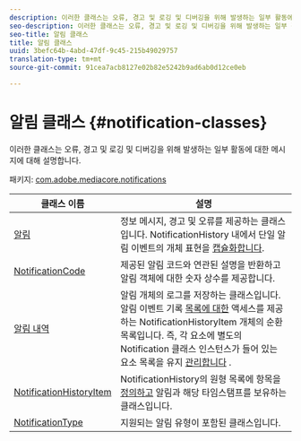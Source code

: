 ```yaml
---
description: 이러한 클래스는 오류, 경고 및 로깅 및 디버깅을 위해 발생하는 일부 활동에 대한 메시지에 대해 설명합니다.
seo-description: 이러한 클래스는 오류, 경고 및 로깅 및 디버깅을 위해 발생하는 일부 활동에 대한 메시지에 대해 설명합니다.
seo-title: 알림 클래스
title: 알림 클래스
uuid: 3befc64b-4abd-47df-9c45-215b49029757
translation-type: tm+mt
source-git-commit: 91cea7acb8127e02b82e5242b9ad6ab0d12ce0eb

---
```



# 알림 클래스 {#notification-classes}

이러한 클래스는 오류, 경고 및 로깅 및 디버깅을 위해 발생하는 일부 활동에 대한 메시지에 대해 설명합니다.

패키지: [com.adobe.mediacore.notifications](https://help.adobe.com/en_US/primetime/api/psdk/asdoc-dhls_1.4/com/adobe/mediacore/notifications/package-detail.html)

| 클래스 이름 | 설명 |
|---|---|
| [알림](https://help.adobe.com/en_US/primetime/api/psdk/asdoc-dhls_1.4/com/adobe/mediacore/notifications/Notification.html) | 정보 메시지, 경고 및 오류를 제공하는 클래스입니다. NotificationHistory 내에서 단일 알림 이벤트의 개체 표현을 [캡슐화합니다](https://help.adobe.com/en_US/primetime/api/psdk/asdoc-dhls_1.4/com/adobe/mediacore/notifications/NotificationHistory.html). |
| [NotificationCode](https://help.adobe.com/en_US/primetime/api/psdk/asdoc-dhls_1.4/com/adobe/mediacore/notifications/NotificationCode.html) | 제공된 알림 코드와 연관된 설명을 반환하고 알림 객체에 대한 숫자 상수를 제공합니다. |
| [알림 내역](https://help.adobe.com/en_US/primetime/api/psdk/asdoc-dhls_1.4/com/adobe/mediacore/notifications/NotificationHistory.html) | 알림 개체의 로그를 저장하는 클래스입니다. 알림 이벤트 기록 [목록에 대한](https://help.adobe.com/en_US/primetime/api/psdk/asdoc-dhls_1.4/com/adobe/mediacore/notifications/NotificationHistoryItem.html) 액세스를 제공하는 NotificationHistoryItem 개체의 순환 목록입니다. 즉, 각 요소에 별도의 Notification 클래스 인스턴스가 들어 있는 요소 목록을 유지 [관리합니다](https://help.adobe.com/en_US/primetime/api/psdk/asdoc-dhls_1.4/com/adobe/mediacore/notifications/Notification.html) . |
| [NotificationHistoryItem](https://help.adobe.com/en_US/primetime/api/psdk/asdoc-dhls_1.4/com/adobe/mediacore/notifications/NotificationHistoryItem.html) | NotificationHistory의 원형 목록에 항목을 [정의하고](https://help.adobe.com/en_US/primetime/api/psdk/asdoc-dhls_1.4/com/adobe/mediacore/notifications/NotificationHistory.html) 알림과 해당 타임스탬프를 보유하는 클래스입니다. |
| [NotificationType](https://help.adobe.com/en_US/primetime/api/psdk/asdoc-dhls_1.4/com/adobe/mediacore/notifications/NotificationType.html) | 지원되는 알림 유형이 포함된 클래스입니다. |

